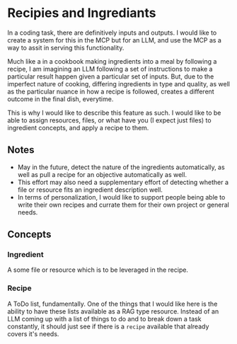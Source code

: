 # Recipies and Ingrediants

In a coding task, there are definitively inputs and outputs. I would like to create a system for this in the MCP but for an LLM, and use the MCP as a way to assit in serving this functionality.

Much like a in a cookbook making ingredients into a meal by following a recipe, I am imagining an LLM following a set of instructions to make a particular result happen given a particular set of inputs. But, due to the imperfect nature of cooking, differing ingredients in type and quality, as well as the particular nuance in how a recipe is followed, creates a different outcome in the final dish, everytime.

This is why I would like to describe this feature as such. I would like to be able to assign resources, files, or what have you (I expect just files) to ingredient concepts, and apply a recipe to them.

## Notes

- May in the future, detect the nature of the ingredients automatically, as well as pull a recipe for an objective automatically as well.
- This effort may also need a supplementary effort of detecting whether a file or resource fits an ingredient description well.
- In terms of personalization, I would like to support people being able to write their own recipes and currate them for their own project or general needs.

## Concepts

### Ingredient

A some file or resource which is to be leveraged in the recipe.

### Recipe

A ToDo list, fundamentally. One of the things that I would like here is the ability to have these lists available as a RAG type resource. Instead of an LLM coming up with a list of things to do and to break down a task constantly, it should just see if there is a `recipe` available that already covers it's needs.
